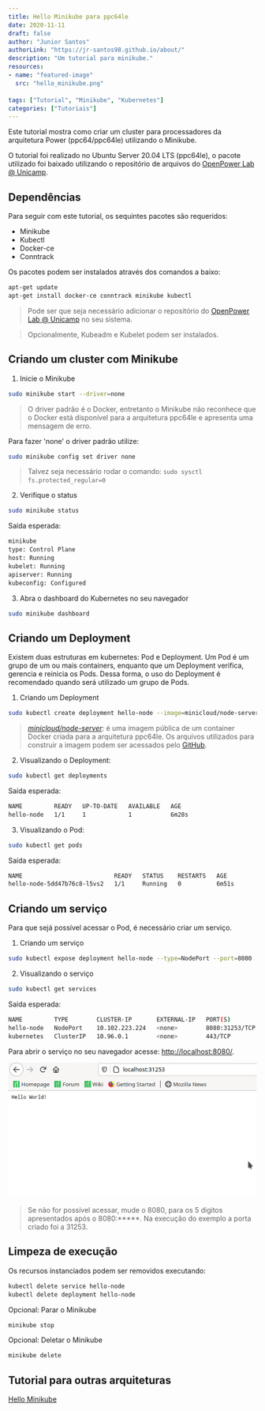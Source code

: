 ```yaml
---
title: Hello Minikube para ppc64le
date: 2020-11-11
draft: false
author: "Junior Santos"
authorLink: "https://jr-santos98.github.io/about/"
description: "Um tutorial para minikube."
resources:
- name: "featured-image"
  src: "hello_minikube.png"

tags: ["Tutorial", "Minikube", "Kubernetes"]
categories: ["Tutoriais"]
---
```


Este tutorial mostra como criar um cluster para processadores da arquitetura Power (ppc64/ppc64le) utilizando o Minikube.

<!--more-->

O tutorial foi realizado no Ubuntu Server 20.04 LTS (ppc64le), o pacote utilizado foi baixado
utilizando o repositório de arquivos do [OpenPower Lab @ Unicamp](https://openpower.ic.unicamp.br/project/power-repository/).

## Dependências

Para seguir com este tutorial, os sequintes pacotes são requeridos:
- Minikube
- Kubectl
- Docker-ce
- Conntrack

Os pacotes podem ser instalados através dos comandos a baixo:

```bash
apt-get update
apt-get install docker-ce conntrack minikube kubectl
```

> Pode ser que seja necessário adicionar o repositório do [OpenPower Lab @ Unicamp](https://openpower.ic.unicamp.br/project/power-repository/) no seu sistema.

> Opcionalmente, Kubeadm e Kubelet podem ser instalados.

## Criando um cluster com Minikube

1. Inicie o Minikube

```bash
sudo minikube start --driver=none
```

> O driver padrão é o Docker, entretanto o Minikube não reconhece que o Docker está disponível para a arquitetura ppc64le e apresenta uma mensagem de erro.

Para fazer 'none' o driver padrão utilize:

```bash
sudo minikube config set driver none
```

> Talvez seja necessário rodar o comando: `sudo sysctl fs.protected_regular=0`

2. Verifique o status

```bash
sudo minikube status
```

Saída esperada:

```bash
minikube
type: Control Plane
host: Running
kubelet: Running
apiserver: Running
kubeconfig: Configured
```
3. Abra o dashboard do Kubernetes no seu navegador

```bash
sudo minikube dashboard
```

## Criando um Deployment

Existem duas estruturas em kubernetes: Pod e Deployment. Um Pod é um grupo de um ou mais containers,
enquanto que um Deployment verifica, gerencia e reinicia os Pods.
Dessa forma, o uso do Deployment é recomendado quando será utilizado um grupo de Pods.

1. Criando um Deployment

```bash
sudo kubectl create deployment hello-node --image=minicloud/node-server
```

> *[minicloud/node-server](https://hub.docker.com/r/minicloud/node-server)*: é uma imagem pública
de um container Docker criada para a arquitetura ppc64le. Os arquivos utilizados para construir a imagem
podem ser acessados pelo [GitHub](https://github.com/Unicamp-OpenPower/nodeServer).

2. Visualizando o Deployment:

```bash
sudo kubectl get deployments
```

Saída esperada:

```bash
NAME         READY   UP-TO-DATE   AVAILABLE   AGE
hello-node   1/1     1            1           6m28s
```

3. Visualizando o Pod:

```bash
sudo kubectl get pods
```

Saída esperada:

```bash
NAME                          READY   STATUS    RESTARTS   AGE
hello-node-5dd47b76c8-l5vs2   1/1     Running   0          6m51s
```

## Criando um serviço

Para que sejá possível acessar o Pod, é necessário criar um serviço.

1. Criando um serviço

```bash
sudo kubectl expose deployment hello-node --type=NodePort --port=8080
```

2. Visualizando o serviço

```bash
sudo kubectl get services
```

Saída esperada:

```bash
NAME         TYPE        CLUSTER-IP       EXTERNAL-IP   PORT(S)          AGE
hello-node   NodePort    10.102.223.224   <none>        8080:31253/TCP   8s
kubernetes   ClusterIP   10.96.0.1        <none>        443/TCP          14m
```

Para abrir o serviço no seu navegador acesse: [http://localhost:8080/](http://localhost:8080/).

![Hello Minikube no navegador](screenshot.png)


> Se não for possível acessar, mude o 8080, para os 5 digitos apresentados após o 8080:*****.
Na execução do exemplo a porta criado foi a 31253.

## Limpeza de execução

Os recursos instanciados podem ser removidos executando:

```bash
kubectl delete service hello-node
kubectl delete deployment hello-node
```

Opcional: Parar o Minikube

```bash
minikube stop
```

Opcional: Deletar o Minikube

```bash
minikube delete
```

## Tutorial para outras arquiteturas

[Hello Minikube](https://kubernetes.io/docs/tutorials/hello-minikube/)
